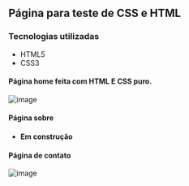 
<h2>Página para teste de CSS e HTML</h2>

<h3> Tecnologias utilizadas </h3>
<ul>
  <li>HTML5</li>
  <li>CSS3</li>
</ul>

<h4>Página home feita com HTML E CSS puro.</h4>

![image](https://user-images.githubusercontent.com/91089946/161457117-4b26283b-d35d-406b-a410-0c43195f3ba4.png)

<h4> Página sobre <h4>
  <ul>
    <li>Em construção</li>
  </ul>

<h4> Página de contato </h4>
  
![image](https://user-images.githubusercontent.com/91089946/161457210-3bf5dbb3-4c96-4cea-bfb9-186f3d055dc7.png)


